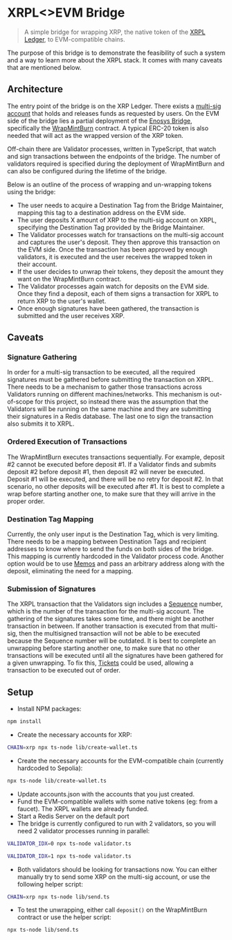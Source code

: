 # XRPL<>EVM Bridge

> A simple bridge for wrapping XRP, the native token of the [XRPL Ledger](https://xrpl.org/), to EVM-compatible chains.

The purpose of this bridge is to demonstrate the feasibility of such a system and a way to learn more about the XRPL stack. It comes with many caveats that are mentioned below.

## Architecture

The entry point of the bridge is on the XRP Ledger. There exists a [multi-sig account](https://xrpl.org/multi-signing.html) that holds and releases funds as requested by users. On the EVM side of the bridge lies a partial deployment of the [Enosys Bridge](https://github.com/flrfinance/bridge-contracts), specifically the [WrapMintBurn](https://github.com/flrfinance/bridge-contracts/blob/main/src/WrapMintBurn.sol) contract. A typical ERC-20 token is also needed that will act as the wrapped version of the XRP token.

Off-chain there are Validator processes, written in TypeScript, that watch and sign transactions between the endpoints of the bridge. The number of validators required is specified during the deployment of WrapMintBurn and can also be configured during the lifetime of the bridge.

Below is an outline of the process of wrapping and un-wrapping tokens using the bridge:
- The user needs to acquire a Destination Tag from the Bridge Maintainer, mapping this tag to a destination address on the EVM side.
- The user deposits X amount of XRP to the multi-sig account on XRPL, specifying the Destination Tag provided by the Bridge Maintainer.
- The Validator processes watch for transactions on the multi-sig account and captures the user's deposit. They then approve this transaction on the EVM side. Once the transaction has been approved by enough validators, it is executed and the user receives the wrapped token in their account.
- If the user decides to unwrap their tokens, they deposit the amount they want on the WrapMintBurn contract.
- The Validator processes again watch for deposits on the EVM side. Once they find a deposit, each of them signs a transaction for XRPL to return XRP to the user's wallet.
- Once enough signatures have been gathered, the transaction is submitted and the user receives XRP.

## Caveats
### Signature Gathering
In order for a multi-sig transaction to be executed, all the required signatures must be gathered before submitting the transaction on XRPL. There needs to be a mechanism to gather those transactions across Validators running on different machines/networks. This mechanism is out-of-scope for this project, so instead there was the assumption that the Validators will be running on the same machine and they are submitting their signatures in a Redis database. The last one to sign the transaction also submits it to XRPL.

### Ordered Execution of Transactions
The WrapMintBurn executes transactions sequentially. For example, deposit #2 cannot be executed before deposit #1. If a Validator finds and submits deposit #2 before deposit #1, then deposit #2 will never be executed. Deposit #1 will be executed, and there will be no retry for deposit #2. In that scenario, no other deposits will be executed after #1. It is best to complete a wrap before starting another one, to make sure that they will arrive in the proper order.

### Destination Tag Mapping
Currently, the only user input is the Destination Tag, which is very limiting. There needs to be a mapping between Destination Tags and recipient addresses to know where to send the funds on both sides of the bridge. This mapping is currently hardcoded in the Validator process code. Another option would be to use [Memos](https://xrpl.org/transaction-common-fields.html#memos-field) and pass an arbitrary address along with the deposit, eliminating the need for a mapping.

### Submission of Signatures
The XRPL transaction that the Validators sign includes a [Sequence](https://xrpl.org/basic-data-types.html#account-sequence) number, which is the number of the transaction for the multi-sig account. The gathering of the signatures takes some time, and there might be another transaction in between. If another transaction is executed from that multi-sig, then the multisigned transaction will not be able to be executed because the Sequence number will be outdated. It is best to complete an unwrapping before starting another one, to make sure that no other transactions will be executed until all the signatures have been gathered for a given unwrapping. To fix this, [Tickets](https://xrpl.org/tickets.html) could be used, allowing a transaction to be executed out of order.

## Setup
- Install NPM packages:
```bash
npm install
```
- Create the necessary accounts for XRP:
```bash
CHAIN=xrp npx ts-node lib/create-wallet.ts
```
- Create the necessary accounts for the EVM-compatible chain (currently hardcoded to Sepolia):
```bash
npx ts-node lib/create-wallet.ts
```
- Update accounts.json with the accounts that you just created.
- Fund the EVM-compatible wallets with some native tokens (eg: from a faucet). The XRPL wallets are already funded.
- Start a Redis Server on the default port
- The bridge is currently configured to run with 2 validators, so you will need 2 validator processes running in parallel:
```bash
VALIDATOR_IDX=0 npx ts-node validator.ts
```
```bash
VALIDATOR_IDX=1 npx ts-node validator.ts
```
- Both validators should be looking for transactions now. You can either manually try to send some XRP on the multi-sig account, or use the following helper script:
```bash
CHAIN=xrp npx ts-node lib/send.ts
```
- To test the unwrapping, either call `deposit()` on the WrapMintBurn contract or use the helper script:
```bash
npx ts-node lib/send.ts
```
